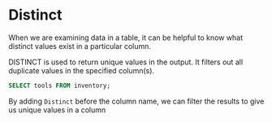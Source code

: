 # Distinct

When we are examining data in a table, it can be helpful to know what distinct values exist in a particular column.

DISTINCT is used to return unique values in the output. It filters out all duplicate values in the specified column(s).

```sql
SELECT tools FROM inventory;
```

By adding `Distinct` before the column name, we can filter the results to give us unique values in a column